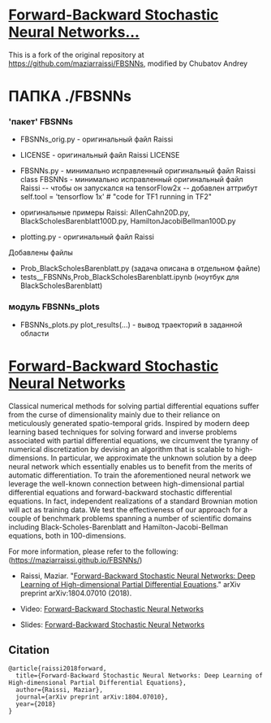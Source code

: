 # [Forward-Backward Stochastic Neural Networks...](https://github.com/.../FBSNNs.../) #
This is a fork of the original repository at https://github.com/maziarraissi/FBSNNs, modified by Chubatov Andrey


# ПАПКА ./FBSNNs

### 'пакет' FBSNNs
* FBSNNs_orig.py - оригинальный файл Raissi
* LICENSE - оригинальный файл Raissi LICENSE

* FBSNNs.py - минимально исправленный оригинальный файл Raissi
    class FBSNNs - минимально исправленный оригинальный файл Raissi
        -- чтобы он запускался на tensorFlow2x
        -- добавлен аттрибут self.tool = 'tensorflow 1x' # "code for TF1 running in TF2"
* оригинальные примеры Raissi: AllenCahn20D.py, BlackScholesBarenblatt100D.py, HamiltonJacobiBellman100D.py   
* plotting.py - оригинальный файл Raissi

Добавлены файлы
* Prob_BlackScholesBarenblatt.py (задача описана в отдельном файле)
* tests__FBSNNs,Prob_BlackScholesBarenblatt.ipynb (ноутбук для BlackScholesBarenblatt)

### модуль FBSNNs_plots
* FBSNNs_plots.py
    plot_results(...) - вывод траекторий в заданной области


# [Forward-Backward Stochastic Neural Networks](https://maziarraissi.github.io/FBSNNs/)

Classical numerical methods for solving partial differential equations suffer from the curse of dimensionality mainly due to their reliance on meticulously generated spatio-temporal grids. Inspired by modern deep learning based techniques for solving forward and inverse problems associated with partial differential equations, we circumvent the tyranny of numerical discretization by devising an algorithm that is scalable to high-dimensions. In particular, we approximate the unknown solution by a deep neural network which essentially enables us to benefit from the merits of automatic differentiation. To train the aforementioned neural network we leverage the well-known connection between high-dimensional partial differential equations and forward-backward stochastic differential equations. In fact, independent realizations of a standard Brownian motion will act as training data. We test the effectiveness of our approach for a couple of benchmark problems spanning a number of scientific domains including Black-Scholes-Barenblatt and Hamilton-Jacobi-Bellman equations, both in 100-dimensions. 

For more information, please refer to the following: (https://maziarraissi.github.io/FBSNNs/)

  - Raissi, Maziar. "[Forward-Backward Stochastic Neural Networks: Deep Learning of High-dimensional Partial Differential Equations](https://arxiv.org/abs/1804.07010)." arXiv preprint arXiv:1804.07010 (2018).
  
  - Video: [Forward-Backward Stochastic Neural Networks](https://youtu.be/-Pu_ZTJsMyA)
  
  - Slides: [Forward-Backward Stochastic Neural Networks](https://github.com/maziarraissi/FBSNNs/blob/master/docs/FBSNNs.pdf)

## Citation

    @article{raissi2018forward,
      title={Forward-Backward Stochastic Neural Networks: Deep Learning of High-dimensional Partial Differential Equations},
      author={Raissi, Maziar},
      journal={arXiv preprint arXiv:1804.07010},
      year={2018}
    }